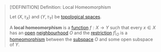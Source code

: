 >[!DEFINITION] Definition: Local Homeomorphism
>
>Let $(X, \tau_X)$ and $(Y,\tau_Y)$ be [topological spaces](../Topological%20Space.md).
>
>A **local homeomorphism** is a [function](../../Analysis/Functions/Function.md) $f: X \to Y$ such that every $x \in X$ has an [open](../Open%20Subset.md) [neighbourhood](../Neighbourhoods.md) $O$ and the [restriction](../../Analysis/Functions/Restriction.md) $f\big|_O$ is a [homeomorphism](Homeomorphism.md) between the [subspace](../Topological%20Subspace.md) $O$ and some open subspace of $Y$.
>